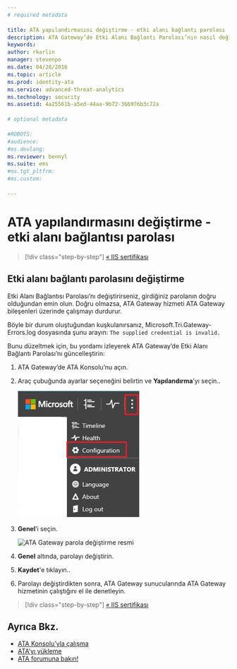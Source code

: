 ```yaml
---
# required metadata

title: ATA yapılandırmasını değiştirme - etki alanı bağlantı parolası | Microsoft Advanced Threat Analytics
description: ATA Gateway’de Etki Alanı Bağlantı Parolası’nın nasıl değiştirileceği açıklanır.
keywords:
author: rkarlin
manager: stevenpo
ms.date: 04/28/2016
ms.topic: article
ms.prod: identity-ata
ms.service: advanced-threat-analytics
ms.technology: security
ms.assetid: 4a25561b-a5ed-44aa-9b72-366976b3c72a

# optional metadata

#ROBOTS:
#audience:
#ms.devlang:
ms.reviewer: bennyl
ms.suite: ems
#ms.tgt_pltfrm:
#ms.custom:

---
```


# ATA yapılandırmasını değiştirme - etki alanı bağlantısı parolası

>[!div class="step-by-step"]
[« IIS sertifikası](modifying-ata-config-iiscert.md)


## Etki alanı bağlantı parolasını değiştirme
Etki Alanı Bağlantısı Parolası’nı değiştirirseniz, girdiğiniz parolanın doğru olduğundan emin olun. Doğru olmazsa, ATA Gateway hizmeti ATA Gateway bileşenleri üzerinde çalışmayı durdurur.

Böyle bir durum oluştuğundan kuşkulanırsanız, Microsoft.Tri.Gateway-Errors.log dosyasında şunu arayın:
`The supplied credential is invalid.`

Bunu düzeltmek için, bu yordamı izleyerek ATA Gateway’de Etki Alanı Bağlantı Parolası’nı güncelleştirin:

1.  ATA Gateway’de ATA Konsolu’nu açın.

2.  Araç çubuğunda ayarlar seçeneğini belirtin ve **Yapılandırma**’yı seçin..

    ![ATA yapılandırma ayarları simgesi](media/ATA-config-icon.JPG)

3.  **Genel**’i seçin.

    ![ATA Gateway parola değiştirme resmi](media/ATA-GW-change-DC-password.JPG)

4.  **Genel** altında, parolayı değiştirin.

5.  **Kaydet**'e tıklayın..

6.  Parolayı değiştirdikten sonra, ATA Gateway sunucularında ATA Gateway hizmetinin çalıştığını el ile denetleyin.

>[!div class="step-by-step"]
[« IIS sertifikası](modifying-ata-config-iiscert.md)

## Ayrıca Bkz.
- [ATA Konsolu’yla çalışma](working-with-ata-console.md)
- [ATA’yı yükleme](install-ata.md)
- [ATA forumuna bakın!](https://social.technet.microsoft.com/Forums/security/en-US/home?forum=mata)


<!--HONumber=May16_HO1-->


